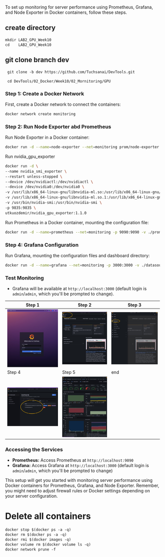 To set up monitoring for server performance using Prometheus, Grafana, and Node Exporter in Docker containers, follow these steps.


## create directory

   
    mkdir LAB2_GPU_Week10
    cd    LAB2_GPU_Week10
    

## git clone branch dev
    
    
   ```
    git clone -b dev https://github.com/Tuchsanai/DevTools.git
   ```
   
   ```   
    cd DevTools/02_Docker/Week10/02_Mornitoring/GPU
   ```





### Step 1: Create a Docker Network
First, create a Docker network to connect the containers:
```bash
docker network create monitoring
```

### Step 2: Run Node Exporter abd Prometheus
Run Node Exporter in a Docker container:
```bash
docker run -d --name=node-exporter --net=monitoring prom/node-exporter
```

Run nvidia_gpu_exporter
```bash
docker run -d \
--name nvidia_smi_exporter \
--restart unless-stopped \
--device /dev/nvidiactl:/dev/nvidiactl \
--device /dev/nvidia0:/dev/nvidia0 \
-v /usr/lib/x86_64-linux-gnu/libnvidia-ml.so:/usr/lib/x86_64-linux-gnu/libnvidia-ml.so \
-v /usr/lib/x86_64-linux-gnu/libnvidia-ml.so.1:/usr/lib/x86_64-linux-gnu/libnvidia-ml.so.1 \
-v /usr/bin/nvidia-smi:/usr/bin/nvidia-smi \
-p 9835:9835 \
utkuozdemir/nvidia_gpu_exporter:1.1.0
```


Run Prometheus in a Docker container, mounting the configuration file:
```bash
docker run -d --name=prometheus --net=monitoring -p 9090:9090 -v ./prometheus.yml:/etc/prometheus/prometheus.yml prom/prometheus
```



### Step 4: Grafana Configuration

Run Grafana, mounting the configuration files and dashboard directory:

```bash
docker run -d --name=grafana --net=monitoring -p 3000:3000 -v ./datasources.yaml:/etc/grafana/provisioning/datasources/datasources.yaml -v ./dashboards.yaml:/etc/grafana/provisioning/dashboards/dashboards.yaml -v ./grafana-dashboards:/var/lib/grafana/dashboards grafana/grafana
```
### Test Monitoring
- Grafana will be available at `http://localhost:3000` (default login is `admin`/`admin`, which you'll be prompted to change). 

| Step 1 | Step 2 | Step  3 |
|-----------|-----------|-----------|
| ![Image 1](./images/grafana_login.jpg) | ![Image 2](./images/grafana_login2.jpg) | ![Image 3](./images/grafana_login3.jpg)|
| Step 4 | Step 5 | end |
| ![Image 4](./images/grafana_login4.jpg) | ![Image 5](./images/grafana_login5.jpg) |   | 



### Accessing the Services
- **Prometheus:** Access Prometheus at `http://localhost:9090`
- **Grafana:** Access Grafana at `http://localhost:3000` (default login is `admin`/`admin`, which you'll be prompted to change)

This setup will get you started with monitoring server performance using Docker containers for Prometheus, Grafana, and Node Exporter. Remember, you might need to adjust firewall rules or Docker settings depending on your server configuration.




# Delete all containers

```
docker stop $(docker ps -a -q)  
docker rm $(docker ps -a -q) 
docker rmi $(docker images -q) 
docker volume rm $(docker volume ls -q)  
docker network prune -f
```
